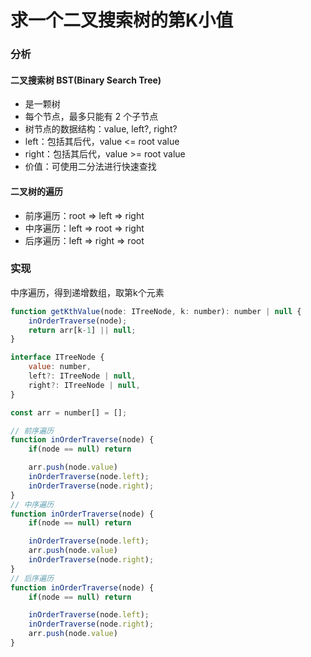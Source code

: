 
# 求一个二叉搜索树的第K小值

### 分析

#### 二叉搜索树 BST(Binary Search Tree)

- 是一颗树
- 每个节点，最多只能有 2 个子节点
- 树节点的数据结构：value, left?, right?
- left：包括其后代，value <= root value
- right：包括其后代，value >= root value
- 价值：可使用二分法进行快速查找

#### 二叉树的遍历
- 前序遍历：root => left => right
- 中序遍历：left => root => right
- 后序遍历：left => right => root

### 实现
中序遍历，得到递增数组，取第k个元素
```js
function getKthValue(node: ITreeNode, k: number): number | null {
    inOrderTraverse(node);
    return arr[k-1] || null;
}

interface ITreeNode {
    value: number,
    left?: ITreeNode | null,
    right?: ITreeNode | null,
}

const arr = number[] = [];

// 前序遍历
function inOrderTraverse(node) {
    if(node == null) return 

    arr.push(node.value)
    inOrderTraverse(node.left);
    inOrderTraverse(node.right);
}
// 中序遍历
function inOrderTraverse(node) {
    if(node == null) return 

    inOrderTraverse(node.left);
    arr.push(node.value)
    inOrderTraverse(node.right);
}
// 后序遍历
function inOrderTraverse(node) {
    if(node == null) return 

    inOrderTraverse(node.left);
    inOrderTraverse(node.right);
    arr.push(node.value)
}
```